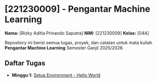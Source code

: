 # [221230009] - Pengantar Machine Learning

**Nama:** [Rizky Aditia Prinando Saputra]
**NIM:** [221230009]
**Kelas:** [04A]

Repository ini berisi semua tugas, proyek, dan catatan untuk mata kuliah **Pengantar Machine Learning** Semester Ganjil 2025/2026.

## Daftar Tugas
- **Minggu 1:** [Setup Environment - Hello World](https://colab.research.google.com/github/[Rizky_Aditia]/[221230009]-Pengantar-ML/blob/main/Tugas_Minggu_1_Hello_World.ipynb)
